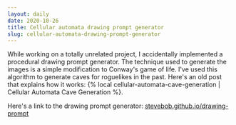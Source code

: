 ```yaml
---
layout: daily
date: 2020-10-26
title: Cellular automata drawing prompt generator
slug: cellular-automata-drawing-prompt-generator
---
```


While working on a totally unrelated project, I accidentally implemented a procedural
drawing prompt generator. The technique used to generate the images is a simple modification
to Conway's game of life. I've used this algorithm to generate caves for roguelikes in the
past. Here's an old post that explains how it works: {% local cellular-automata-cave-generation | Cellular Automata Cave Generation %}.

Here's a link to the drawing prompt generator: [stevebob.github.io/drawing-prompt](https://stevebob.github.io/drawing-prompt/)
